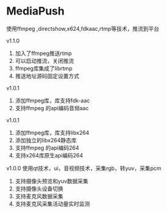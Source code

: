 # MediaPush
使用ffmpeg ,directshow,x624,fdkaac,rtmp等技术，推流到平台

v1.1.0
1. 加入了ffmpeg推送rtmp
2. 可以启动推流，关闭推流
3. ffmpeg库集成了librtmp
4. 推送地址源码固定设置方式

v1.0.1
1. 添加ffmpeg库，库支持fdk-aac
2. 支持ffmpeg 的api编码音频aac


v1.0.1
1. 添加ffmpeg库，库支持libx264
2. 添加独立的libx264静态库
3. 支持ffmpeg 的api编码264
4. 支持x264库原生api编码264

v1.0.0
使用qt技术，ui，音视频技术，采集rgb，转yuv，采集pcm

1. 支持摄像头预览和yuv数据采集
2. 支持摄像头设备切换
3. 支持麦克风数据采集
4. 支持麦克风采集活动量实时监测
